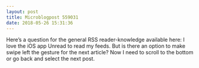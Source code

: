 ```yaml
---
layout: post
title: Microblogpost 559031
date: 2018-05-26 15:31:36
---
```

Here’s a question for the general RSS reader-knowledge available here: I love the iOS app Unread to read my feeds. But is there an option to make swipe left the gesture for the next article? Now I need to scroll to the bottom or go back and select the next post. 